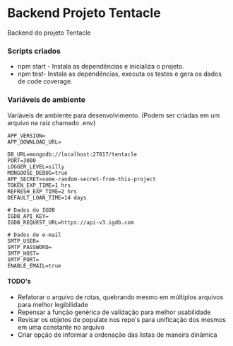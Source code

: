 # Backend Projeto Tentacle

Backend do projeto Tentacle

### Scripts criados
* npm start - Instala as dependências e inicializa o projeto.
* npm test- Instala as dependências, executa os testes e gera os dados de code coverage.

### Variáveis de ambiente
Variáveis de ambiente para desenvolvimento. (Podem ser criadas em um arquivo na raiz chamado .env)
```
APP_VERSION=
APP_DOWNLOAD_URL=

DB_URL=mongodb://localhost:27017/tentacle
PORT=3000
LOGGER_LEVEL=silly
MONGOOSE_DEBUG=true
APP_SECRET=some-random-secret-from-this-project
TOKEN_EXP_TIME=1 hrs
REFRESH_EXP_TIME=2 hrs
DEFAULT_LOAN_TIME=14 days

# Dados do IGDB
IGDB_API_KEY=
IGDB_REQUEST_URL=https://api-v3.igdb.com

# Dados de e-mail
SMTP_USER=
SMTP_PASSWORD=
SMTP_HOST=
SMTP_PORT=
ENABLE_EMAIL=true

```
#### TODO's
* Refatorar o arquivo de rotas, quebrando mesmo em múltiplos arquivos para melhor legibilidade
* Repensar a função genérica de validação para melhor usabilidade
* Revisar os objetos de populate nos repo's para unificação dos mesmos em uma constante no arquivo
* Criar opção de informar a ordenação das listas de maneira dinâmica
